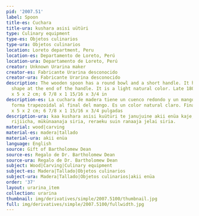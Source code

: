 ```yaml
---
pid: '2007.51'
label: Spoon
title-es: Cuchara
title-ura: kushara asisi uütüri
type: Culinary equipment
type-es: Objetos culinarios
type-ura: Objetos culinarios
location: Loreto department, Peru
location-es: Departamento de Loreto, Perú
location-ura: Departamento de Loreto, Perú
creator: Unknown Urarina maker
creator-es: Fabricante Urarina desconocido
creator-ura: Fabricante Urarina desconocido
description: The wooden spoon has a round bowl and a short handle. It has a trapezoid
  shape at the end of the handle. It is a light natural color. Late 1800s-1996.&nbsp;17.5
  x 5 x 2 cm; 6 7/8 x 1 15/16 x 3/4 in
description-es: La cuchara de madera tiene un cuenco redondo y un mango corto. Tiene
  forma trapezoidal al final del mango. Es un color natural claro. Finales de 1800-1996;17,5
  x 5 x 2 cm; 6 7/8 x 1 15/16 x 3/4 pulgadas
description-ura: kaa kushara asisi kuütüri te janujuine akii enüa kaje, asisi kuütüri
  rijiicha, mükünaanaja siria, reraeku suin ranaaja jelai siria.
material: wood|carving
material-es: madera|tallado
material-ura: akii enüa
language: English
source: Gift of Bartholomew Dean
source-es: Regalo de Dr. Bartholomew Dean
source-ura: Regalo de Dr. Bartholomew Dean
subject: Wood|Carving|Culinary equipment
subject-es: Madera|Tallado|Objetos culinarios
subject-ura: Madera|Tallado|Objetos culinarios|akii enüa
order: '37'
layout: urarina_item
collection: urarina
thumbnail: img/derivatives/simple/2007.5100/thumbnail.jpg
full: img/derivatives/simple/2007.5100/fullwidth.jpg
---
```

